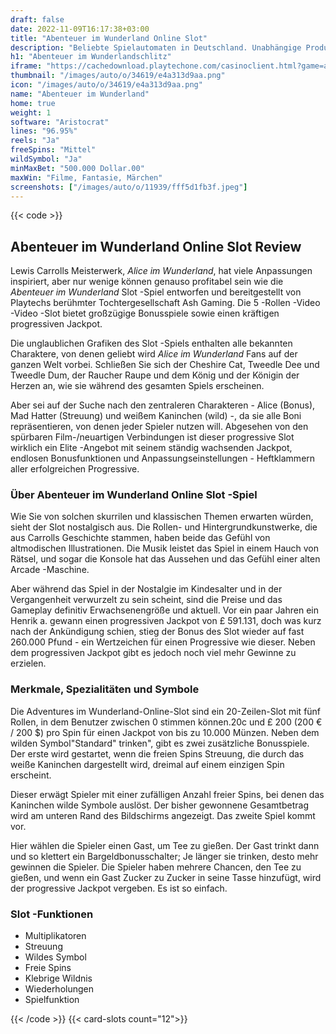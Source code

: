 ```yaml
---
draft: false
date: 2022-11-09T16:17:38+03:00
title: "Abenteuer im Wunderland Online Slot"
description: "Beliebte Spielautomaten in Deutschland. Unabhängige Produktbewertungen und exklusive Anmeldeangebote. Jetzt spielen!"
h1: "Abenteuer im Wunderlandschlitz"
iframe: "https://cachedownload.playtechone.com/casinoclient.html?game=ashadv&language=EN&ngm=1&"
thumbnail: "/images/auto/o/34619/e4a313d9aa.png"
icon: "/images/auto/o/34619/e4a313d9aa.png"
name: "Abenteuer im Wunderland"
home: true
weight: 1
software: "Aristocrat"
lines: "96.95%"
reels: "Ja"
freeSpins: "Mittel"
wildSymbol: "Ja"
minMaxBet: "500.000 Dollar.00"
maxWin: "Filme, Fantasie, Märchen"
screenshots: ["/images/auto/o/11939/fff5d1fb3f.jpeg"]
---
```


{{< code >}}<h2>Abenteuer im Wunderland Online Slot Review</h2><p>Lewis Carrolls Meisterwerk, <em>Alice im Wunderland</em>, hat viele Anpassungen inspiriert, aber nur wenige können genauso profitabel sein wie die <em>Abenteuer im Wunderland</em> Slot -Spiel entworfen und bereitgestellt von Playtechs berühmter Tochtergesellschaft Ash Gaming. Die 5 -Rollen -Video -Video -Slot bietet großzügige Bonusspiele sowie einen kräftigen progressiven Jackpot.</p><p>Die unglaublichen Grafiken des Slot -Spiels enthalten alle bekannten Charaktere, von denen geliebt wird <em>Alice im Wunderland</em> Fans auf der ganzen Welt vorbei. Schließen Sie sich der Cheshire Cat, Tweedle Dee und Tweedle Dum, der Raucher Raupe und dem König und der Königin der Herzen an, wie sie während des gesamten Spiels erscheinen.</p><p>Aber sei auf der Suche nach den zentraleren Charakteren - Alice (Bonus), Mad Hatter (Streuung) und weißem Kaninchen (wild) -, da sie alle Boni repräsentieren, von denen jeder Spieler nutzen will. Abgesehen von den spürbaren Film-/neuartigen Verbindungen ist dieser progressive Slot wirklich ein Elite -Angebot mit seinem ständig wachsenden Jackpot, endlosen Bonusfunktionen und Anpassungseinstellungen - Heftklammern aller erfolgreichen Progressive.</p><h3>Über Abenteuer im Wunderland Online Slot -Spiel</h3><p>Wie Sie von solchen skurrilen und klassischen Themen erwarten würden, sieht der Slot nostalgisch aus. Die Rollen- und Hintergrundkunstwerke, die aus Carrolls Geschichte stammen, haben beide das Gefühl von altmodischen Illustrationen. Die Musik leistet das Spiel in einem Hauch von Rätsel, und sogar die Konsole hat das Aussehen und das Gefühl einer alten Arcade -Maschine.</p><p>Aber während das Spiel in der Nostalgie im Kindesalter und in der Vergangenheit verwurzelt zu sein scheint, sind die Preise und das Gameplay definitiv Erwachsenengröße und aktuell. Vor ein paar Jahren ein Henrik a. gewann einen progressiven Jackpot von £ 591.131, doch was kurz nach der Ankündigung schien, stieg der Bonus des Slot wieder auf fast 260.000 Pfund - ein Wertzeichen für einen Progressive wie dieser. Neben dem progressiven Jackpot gibt es jedoch noch viel mehr Gewinne zu erzielen.</p><h3>Merkmale, Spezialitäten und Symbole</h3><p>Die Adventures im Wunderland-Online-Slot sind ein 20-Zeilen-Slot mit fünf Rollen, in dem Benutzer zwischen 0 stimmen können.20c und £ 200 (200 € / 200 $) pro Spin für einen Jackpot von bis zu 10.000 Münzen. Neben dem wilden Symbol"Standard" trinken", gibt es zwei zusätzliche Bonusspiele. Der erste wird gestartet, wenn die freien Spins Streuung, die durch das weiße Kaninchen dargestellt wird, dreimal auf einem einzigen Spin erscheint.</p><p>Dieser erwägt Spieler mit einer zufälligen Anzahl freier Spins, bei denen das Kaninchen wilde Symbole auslöst. Der bisher gewonnene Gesamtbetrag wird am unteren Rand des Bildschirms angezeigt. Das zweite Spiel kommt vor.</p><p>Hier wählen die Spieler einen Gast, um Tee zu gießen. Der Gast trinkt dann und so klettert ein Bargeldbonusschalter; Je länger sie trinken, desto mehr gewinnen die Spieler. Die Spieler haben mehrere Chancen, den Tee zu gießen, und wenn ein Gast Zucker zu Zucker in seine Tasse hinzufügt, wird der progressive Jackpot vergeben. Es ist so einfach.</p><h3>
Slot -Funktionen</h3><ul>
<li></span>
Multiplikatoren</li>
<li></span>
Streuung</li>
<li></span>
Wildes Symbol</li>
<li></span>
Freie Spins</li>
<li></span>
Klebrige Wildnis</li>
<li></span>
Wiederholungen</li>
<li></span>
Spielfunktion</li></ul>{{< /code >}}
{{< card-slots count="12">}}